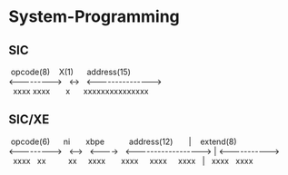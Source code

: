 # System-Programming
## SIC

&nbsp;opcode(8)&nbsp;&nbsp;&nbsp;&nbsp;X(1)&nbsp;&nbsp;&nbsp;&nbsp;&nbsp;&nbsp;address(15)  
<--------->&nbsp;&nbsp;&nbsp;<->&nbsp;&nbsp;&nbsp;<--------------->  
&nbsp;&nbsp;xxxx xxxx&nbsp;&nbsp;&nbsp;&nbsp;&nbsp;&nbsp;&nbsp;x&nbsp;&nbsp;&nbsp;&nbsp;&nbsp;&nbsp;xxxxxxxxxxxxxxx  


## SIC/XE 

&nbsp;opcode(6)&nbsp;&nbsp;&nbsp;&nbsp;&nbsp;&nbsp;ni&nbsp;&nbsp;&nbsp;&nbsp;&nbsp;&nbsp;&nbsp;xbpe&nbsp;&nbsp;&nbsp;&nbsp;&nbsp;&nbsp;&nbsp;&nbsp;&nbsp;&nbsp;&nbsp;address(12)&nbsp;&nbsp;&nbsp;&nbsp;&nbsp;&nbsp;&nbsp;|&nbsp;&nbsp;&nbsp;&nbsp;extend(8)  
<--------->&nbsp;&nbsp;&nbsp;<-->&nbsp;&nbsp;&nbsp;<---->&nbsp;&nbsp;&nbsp;<------------------>&nbsp;|&nbsp;<----------->  
&nbsp;&nbsp;xxxx&nbsp;&nbsp;&nbsp;xx&nbsp;&nbsp;&nbsp;&nbsp;&nbsp;&nbsp;&nbsp;&nbsp;&nbsp;&nbsp;xx&nbsp;&nbsp;&nbsp;&nbsp;&nbsp;xxxx&nbsp;&nbsp;&nbsp;&nbsp;&nbsp;&nbsp;&nbsp;xxxx&nbsp;&nbsp;&nbsp;&nbsp;&nbsp;xxxx&nbsp;&nbsp;&nbsp;&nbsp;&nbsp;xxxx&nbsp;&nbsp;&nbsp;|&nbsp;&nbsp;&nbsp;xxxx&nbsp;&nbsp;&nbsp;xxxx  
